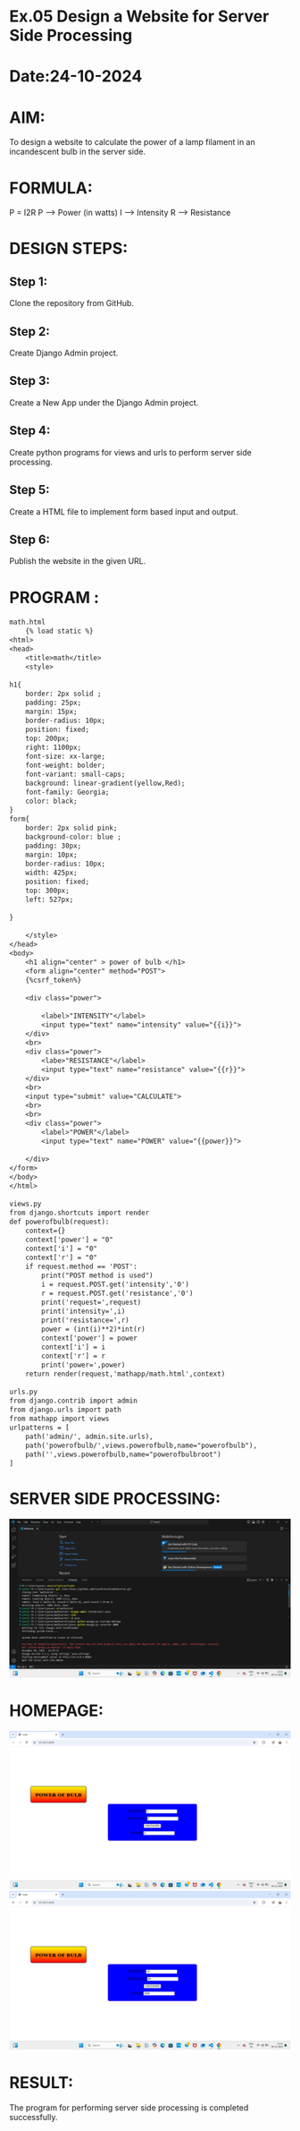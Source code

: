 # Ex.05 Design a Website for Server Side Processing
# Date:24-10-2024
# AIM:
To design a website to calculate the power of a lamp filament in an incandescent bulb in the server side.

# FORMULA:
P = I2R
P --> Power (in watts)
 I --> Intensity
 R --> Resistance

# DESIGN STEPS:
## Step 1:
Clone the repository from GitHub.

## Step 2:
Create Django Admin project.

## Step 3:
Create a New App under the Django Admin project.

## Step 4:
Create python programs for views and urls to perform server side processing.

## Step 5:
Create a HTML file to implement form based input and output.

## Step 6:
Publish the website in the given URL.

# PROGRAM :
```
math.html
    {% load static %}
<html>
<head>
    <title>math</title>
    <style>
        
h1{
    border: 2px solid ;
    padding: 25px;
    margin: 15px;
    border-radius: 10px;
    position: fixed;
    top: 200px;
    right: 1100px;
    font-size: xx-large;
    font-weight: bolder;
    font-variant: small-caps;
    background: linear-gradient(yellow,Red);
    font-family: Georgia;
    color: black;
}
form{
    border: 2px solid pink;
    background-color: blue ;
    padding: 30px;
    margin: 10px;
    border-radius: 10px;
    width: 425px;
    position: fixed;
    top: 300px;
    left: 527px;
    
}

    </style>
</head>
<body>
    <h1 align="center" > power of bulb </h1>
    <form align="center" method="POST">
    {%csrf_token%}
     
    <div class="power">

        <label>"INTENSITY"</label>
        <input type="text" name="intensity" value="{{i}}">
    </div>
    <br>
    <div class="power">
        <labe>"RESISTANCE"</label>
        <input type="text" name="resistance" value="{{r}}">
    </div>
    <br>
    <input type="submit" value="CALCULATE">
    <br>
    <br>
    <div class="power">
        <label>"POWER"</label>
        <input type="text" name="POWER" value="{{power}}">
        
    </div>
</form>
</body>
</html>

views.py
from django.shortcuts import render 
def powerofbulb(request): 
    context={} 
    context['power'] = "0" 
    context['i'] = "0" 
    context['r'] = "0" 
    if request.method == 'POST': 
        print("POST method is used")
        i = request.POST.get('intensity','0')
        r = request.POST.get('resistance','0')
        print('request=',request) 
        print('intensity=',i) 
        print('resistance=',r) 
        power = (int(i)**2)*int(r) 
        context['power'] = power 
        context['i'] = i
        context['r'] = r 
        print('power=',power) 
    return render(request,'mathapp/math.html',context)

urls.py
from django.contrib import admin
from django.urls import path
from mathapp import views
urlpatterns = [
    path('admin/', admin.site.urls),
    path('powerofbulb/',views.powerofbulb,name="powerofbulb"),
    path('',views.powerofbulb,name="powerofbulbroot")
]

```
# SERVER SIDE PROCESSING:
![alt text](<Screenshot (27).png>)


# HOMEPAGE:
![alt text](<Screenshot (24).png>)
![alt text](<Screenshot (25).png>)


# RESULT:
The program for performing server side processing is completed successfully.
